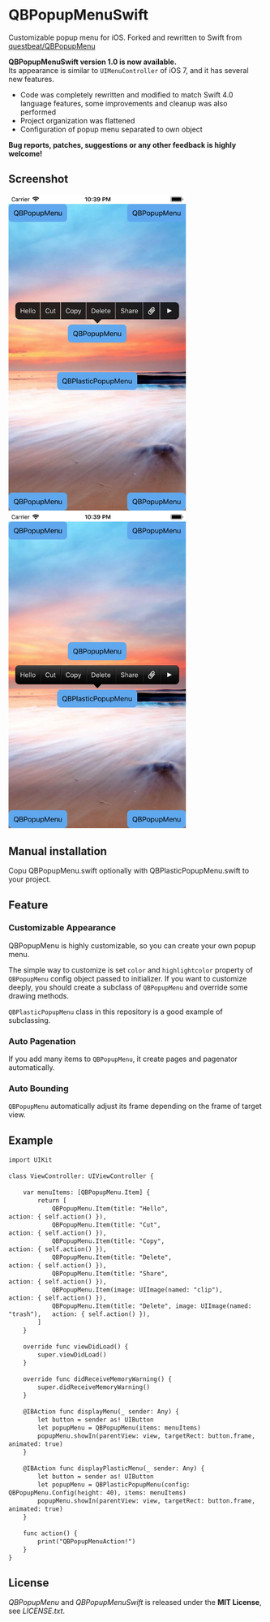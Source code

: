 # QBPopupMenuSwift
Customizable popup menu for iOS. Forked and rewritten to Swift from <a href="https://github.com/questbeat/QBPopupMenu">questbeat/QBPopupMenu</a>

**QBPopupMenuSwift version 1.0 is now available.**  
Its appearance is similar to `UIMenuController` of iOS 7, and it has several new features.

* Code was completely rewritten and modified to match Swift 4.0 language features, some improvements and cleanup was also performed  
* Project organization was flattened
* Configuration of popup menu separated to own object

**Bug reports, patches, suggestions or any other feedback is highly welcome!**


## Screenshot
<img src="screenshot1.png" width=350>
<img src="screenshot2.png" width=350>


## Manual installation

Copu QBPopupMenu.swift optionally with QBPlasticPopupMenu.swift to your project.

## Feature
### Customizable Appearance
QBPopupMenu is highly customizable, so you can create your own popup menu.

The simple way to customize is set `color` and `highlightcolor` property of `QBPopupMenu` config object passed to initializer. If you want to customize deeply, you should create a subclass of `QBPopupMenu` and override some drawing methods.

`QBPlasticPopupMenu` class in this repository is a good example of subclassing.

### Auto Pagenation
If you add many items to `QBPopupMenu`, it create pages and pagenator automatically.

### Auto Bounding
`QBPopupMenu` automatically adjust its frame depending on the frame of target view.


## Example
	import UIKit
	
	class ViewController: UIViewController {
	
	    var menuItems: [QBPopupMenu.Item] {
	        return [
	            QBPopupMenu.Item(title: "Hello",                                    action: { self.action() }),
	            QBPopupMenu.Item(title: "Cut",                                      action: { self.action() }),
	            QBPopupMenu.Item(title: "Copy",                                     action: { self.action() }),
	            QBPopupMenu.Item(title: "Delete",                                   action: { self.action() }),
	            QBPopupMenu.Item(title: "Share",                                    action: { self.action() }),
	            QBPopupMenu.Item(image: UIImage(named: "clip"),                     action: { self.action() }),
	            QBPopupMenu.Item(title: "Delete", image: UIImage(named: "trash"),   action: { self.action() }),
	        ]
	    }
	    
	    override func viewDidLoad() {
	        super.viewDidLoad()
	    }
	
	    override func didReceiveMemoryWarning() {
	        super.didReceiveMemoryWarning()
	    }
	
	    @IBAction func displayMenu(_ sender: Any) {
	        let button = sender as! UIButton
	        let popupMenu = QBPopupMenu(items: menuItems)
	        popupMenu.showIn(parentView: view, targetRect: button.frame, animated: true)
	    }
	    
	    @IBAction func displayPlasticMenu(_ sender: Any) {
	        let button = sender as! UIButton
	        let popupMenu = QBPlasticPopupMenu(config: QBPopupMenu.Config(height: 40), items: menuItems)
	        popupMenu.showIn(parentView: view, targetRect: button.frame, animated: true)
	    }
	    
	    func action() {
	        print("QBPopupMenuAction!")
	    }
	}


## License
*QBPopupMenu* and *QBPopupMenuSwift* is released under the **MIT License**, see *LICENSE.txt*.
